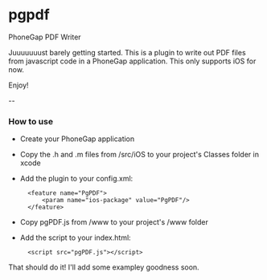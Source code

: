 pgpdf
=====

PhoneGap PDF Writer

Juuuuuuust barely getting started. This is a plugin to write out PDF files from javascript code in a PhoneGap application. This only supports iOS for now.

Enjoy!

--

### How to use
- Create your PhoneGap application
- Copy the .h and .m files from /src/iOS to your project's Classes folder in xcode
- Add the plugin to your config.xml:

        <feature name="PgPDF">
            <param name="ios-package" value="PgPDF"/>
        </feature>

- Copy pgPDF.js from /www to your project's /www folder
- Add the script to your index.html:

        <script src="pgPDF.js"></script>

That should do it! I'll add some exampley goodness soon.
